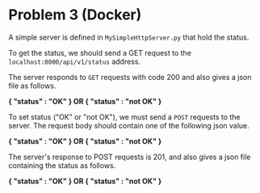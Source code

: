 # Problem 3 (Docker)

A simple server is defined in `MySimpleHttpServer.py` that hold the status.

To get the status, we should send a GET request to the `localhost:8000/api/v1/status` address.

The server responds to `GET` requests with code 200 and also gives a json file as follows.

**{ "status" : "OK" } OR { "status" : "not OK" }**

To set status ("OK" or "not OK"), we must send a `POST` requests to the server. The request body should contain one of the following json value.

**{ "status" : "OK" } OR { "status" : "not OK" }**

The server's response to POST requests is 201, and also gives a json file containing the status as follows.

**{ "status" : "OK" } OR { "status" : "not OK" }**

